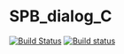 # SPB_dialog_C
[![Build Status](https://travis-ci.org/Argentumbolo/SPB_dialog_C.svg)](https://travis-ci.org/Argentumbolo/SPB_dialog_C)
[![Build status](https://ci.appveyor.com/api/projects/status/fq84x3t9v7qwox0d?svg=true)](https://ci.appveyor.com/project/Argentumbolo/spb-dialog-c)
